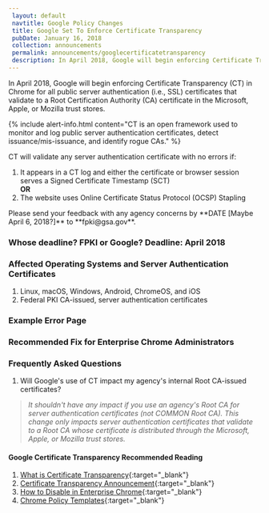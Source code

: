 ```yaml
---
 layout: default
 navtitle: Google Policy Changes
 title: Google Set To Enforce Certificate Transparency
 pubDate: January 16, 2018
 collection: announcements
 permalink: announcements/googlecertificatetransparency
 description: In April 2018, Google will begin enforcing Certificate Transparency (CT) in Chrome for all public server authentication (i.e., SSL) certificates that validate to a Root Certification Authority (CA) certificate in the Microsoft, Apple, or Mozilla trust stores. 
---
```


In April 2018,<!--When?--> Google will begin enforcing Certificate Transparency (CT) in Chrome for all public <!--Says "public" below.-->server authentication (i.e., SSL) certificates that validate to a Root Certification Authority (CA) certificate in the Microsoft, Apple, or Mozilla trust stores. <!--Why is this new Google policy a problem for the FPKI? We need to explain this. Other notes: in Microsoft announcement, we talked about "SSL" certificates. The original text here sounded like we meant Microsoft's, Apple's, and Mozilla's own Root CAs.)--> 

{% include alert-info.html content="CT is an open framework used to monitor and log public server authentication certificates, detect issuance/mis-issuance, and identify rogue CAs." %} <!--Since this is about Google using CT, removed "website owners and browser operators."-->

CT will validate any server authentication certificate with no errors if:

1. It appears in a CT log and either the certificate or browser session serves a Signed Certificate Timestamp (SCT)<br>
**OR**<br/><!--Do agencies put their server auth certificates into a CT log or does Google do this? Research into SCT suggests that the log itself returns an SCT when a certificate is submitted to it, so is "certificate or browser session serves the SCT" correct? If that original statement is correct (vs. internet articles), is the SCT applied manually by the cert creator to the cert or is this an automatic process?-->
2. The website uses Online Certificate Status Protocol (OCSP) Stapling

<!--Are we looking for a specific response from the FPKI community or only general feedback? Best to give an exact date.-->Please send your feedback with any agency concerns by **DATE [Maybe April 6, 2018?]** to **fpki@gsa.gov**.

### **Whose deadline? FPKI or Google?** Deadline: April 2018

### Affected Operating Systems and Server Authentication Certificates
1. Linux, macOS, Windows, Android, ChromeOS, and iOS
2. Federal PKI CA-issued, server authentication certificates 

### Example Error Page
<Insert Pic>

### Recommended Fix for Enterprise Chrome Administrators
<!--What is it that administrators need to fix?-->
<Insert Content>

### Frequently Asked Questions
1. Will Google's use of CT impact my agency's internal Root CA-issued certificates?
> _It shouldn't have any impact if you use an agency's Root CA for server authentication certificates (not COMMON Root CA). This change only impacts server authentication certificates that validate to a Root CA whose certificate is distributed through the Microsoft, Apple, or Mozilla trust stores._ <!--If FPKI decides to remove the COMMON Root certificate from the Microsoft and Apple trust stores, then...?-->

#### Google Certificate Transparency Recommended Reading
1. [What is Certificate Transparency](https://www.certificate-transparency.org/){:target="_blank"}
2. [Certificate Transparency Announcement](https://groups.google.com/a/chromium.org/forum/#!topic/ct-policy/78N3SMcqUGw){:target="_blank"}
3. [How to Disable in Enterprise Chrome](http://www.chromium.org/administrators/policy-list-3#CertificateTransparencyEnforcementDisabledForUrls){:target="_blank"}
4. [Chrome Policy Templates](https://www.chromium.org/administrators/policy-templates){:target="_blank"}
